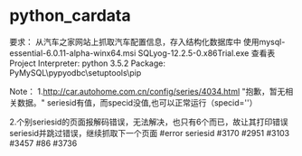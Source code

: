 # python_cardata

要求：
  从汽车之家网站上抓取汽车配置信息，存入结构化数据库中
  使用mysql-essential-6.0.11-alpha-winx64.msi
  SQLyog-12.2.5-0.x86Trial.exe 查看表
  Project Interpreter: python 3.5.2
  Package: PyMySQL\pypyodbc\setuptools\pip
  
Note：
1.http://car.autohome.com.cn/config/series/4034.html
  "抱歉，暂无相关数据。"
  seriesid有值，而specid没值,也可以正常运行（specid=''）

2.个别seriesid的页面报解码错误，无法解决，也只有6个而已，故让其打印错误seriesid并跳过错误，继续抓取下一个页面
#error seriesid	
#3170
#2951
#3103
#3457
#86
#3736
